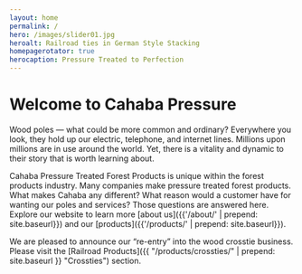 ```yaml
---
layout: home
permalink: /
hero: /images/slider01.jpg
heroalt: Railroad ties in German Style Stacking
homepagerotator: true
herocaption: Pressure Treated to Perfection
---
```

<h1 class="page-header">Welcome to Cahaba Pressure</h1>

Wood poles — what could be more common and ordinary?  Everywhere you look, they hold up our electric, telephone, and internet lines.   Millions upon millions are in use around the world.  Yet, there is a vitality and dynamic to their story that is worth learning about.

Cahaba Pressure Treated Forest Products is unique within the forest products industry.  Many companies make pressure treated forest products.  What makes Cahaba any different?  What reason would a customer have for wanting our poles and services?   Those questions are answered here.   Explore our website to learn more [about us]({{'/about/' | prepend: site.baseurl}}) and our [products]({{'/products/' | prepend: site.baseurl}}).

We are pleased to announce our “re-entry” into the wood crosstie business.  Please visit the [Railroad Products]({{ "/products/crossties/" | prepend: site.baseurl }} "Crossties") section. 

